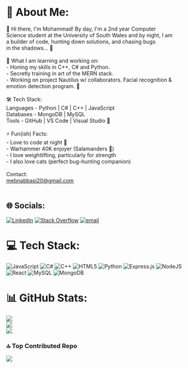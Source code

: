 # 💫 About Me:
👋 Hi there, I'm Mohammad! By day, I'm a 2nd year Computer<br>Science student at the University of South Wales and by night, I am<br>a builder of code, hunting down solutions, and chasing bugs<br>in the shadows... 🦇<br><br>🔬 What I am learning and working on:<br>- Honing my skills in C++, C# and Python.<br>- Secretly training in art of the MERN stack.<br>- Working on project Nautilus w/ collaborators. Facial recognition & <br>emotion detection program. 🧪<br><br>🛠️ Tech Stack:<br>Languages - Python | C# | C++ | JavaScript<br>Databases - MongoDB | MySQL<br>Tools - GitHub | VS Code | Visual Studio 🔩<br><br>⚡️ Fun(ish) Facts:<br>- Love to code at night 🌙<br>- Warhammer 40K enjoyer (Salamanders 💚)<br>- I love weightlifting, particularly for strength<br>- I also love cats (perfect bug-hunting companion)<br><br>Contact:<br>mebnabbasi20@gmail.com<br><br>


## 🌐 Socials:
[![LinkedIn](https://img.shields.io/badge/LinkedIn-%230077B5.svg?logo=linkedin&logoColor=white)](https://linkedin.com/in/m-ebnabbasi-137634314) [![Stack Overflow](https://img.shields.io/badge/-Stackoverflow-FE7A16?logo=stack-overflow&logoColor=white)](https://stackoverflow.com/users/31624052) [![email](https://img.shields.io/badge/Email-D14836?logo=gmail&logoColor=white)](mailto:mebnabbasi20@gmail.com) 

# 💻 Tech Stack:
![JavaScript](https://img.shields.io/badge/javascript-%23323330.svg?style=for-the-badge&logo=javascript&logoColor=%23F7DF1E) ![C#](https://img.shields.io/badge/c%23-%23239120.svg?style=for-the-badge&logo=csharp&logoColor=white) ![C++](https://img.shields.io/badge/c++-%2300599C.svg?style=for-the-badge&logo=c%2B%2B&logoColor=white) ![HTML5](https://img.shields.io/badge/html5-%23E34F26.svg?style=for-the-badge&logo=html5&logoColor=white) ![Python](https://img.shields.io/badge/python-3670A0?style=for-the-badge&logo=python&logoColor=ffdd54) ![Express.js](https://img.shields.io/badge/express.js-%23404d59.svg?style=for-the-badge&logo=express&logoColor=%2361DAFB) ![NodeJS](https://img.shields.io/badge/node.js-6DA55F?style=for-the-badge&logo=node.js&logoColor=white) ![React](https://img.shields.io/badge/react-%2320232a.svg?style=for-the-badge&logo=react&logoColor=%2361DAFB) ![MySQL](https://img.shields.io/badge/mysql-4479A1.svg?style=for-the-badge&logo=mysql&logoColor=white) ![MongoDB](https://img.shields.io/badge/MongoDB-%234ea94b.svg?style=for-the-badge&logo=mongodb&logoColor=white)
# 📊 GitHub Stats:
![](https://github-readme-stats.vercel.app/api?username=MoWomba&theme=gotham&hide_border=false&include_all_commits=false&count_private=false)<br/>
![](https://nirzak-streak-stats.vercel.app/?user=MoWomba&theme=gotham&hide_border=false)<br/>
![](https://github-readme-stats.vercel.app/api/top-langs/?username=MoWomba&theme=gotham&hide_border=false&include_all_commits=false&count_private=false&layout=compact)

### 🔝 Top Contributed Repo
![](https://github-contributor-stats.vercel.app/api?username=MoWomba&limit=5&theme=gotham&combine_all_yearly_contributions=true)

<!-- Proudly created with GPRM ( https://gprm.itsvg.in ) -->
